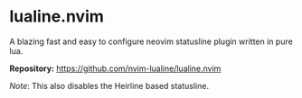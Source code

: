 # lualine.nvim

A blazing fast and easy to configure neovim statusline plugin written in pure lua.

**Repository:** <https://github.com/nvim-lualine/lualine.nvim>

_Note_: This also disables the Heirline based statusline.
